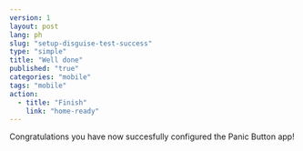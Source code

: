 ```yaml
---
version: 1
layout: post
lang: ph
slug: "setup-disguise-test-success"
type: "simple"
title: "Well done"
published: "true"
categories: "mobile"
tags: "mobile"
action: 
  - title: "Finish"
    link: "home-ready"
---
```


Congratulations you have now succesfully configured the Panic Button app!